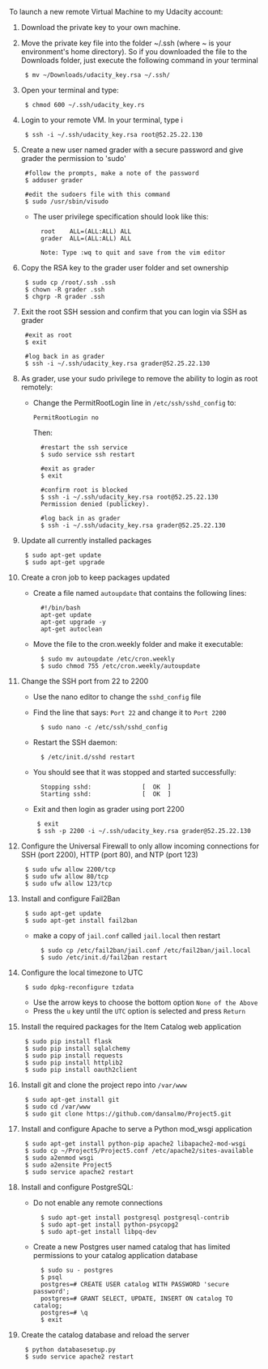 To launch a new remote Virtual Machine to my Udacity account:

1. Download the private key to your own machine.

1. Move the private key file into the folder ~/.ssh (where ~ is your environment's home directory). So if you downloaded the file to the Downloads folder, just execute the following command in your terminal

        $ mv ~/Downloads/udacity_key.rsa ~/.ssh/    

1. Open your terminal and type:

        $ chmod 600 ~/.ssh/udacity_key.rs

1. Login to your remote VM.  In your terminal, type i

        $ ssh -i ~/.ssh/udacity_key.rsa root@52.25.22.130

1. Create a new user named grader with a secure password and give grader the permission to 'sudo'

        #follow the prompts, make a note of the password
        $ adduser grader
        
        #edit the sudoers file with this command
        $ sudo /usr/sbin/visudo
        
    * The user privilege specification should look like this:
    
	        root    ALL=(ALL:ALL) ALL 
	        grader  ALL=(ALL:ALL) ALL
	        
	        Note: Type :wq to quit and save from the vim editor

1. Copy the RSA key to the grader user folder and set ownership

        $ sudo cp /root/.ssh .ssh
        $ chown -R grader .ssh
        $ chgrp -R grader .ssh

1. Exit the root SSH session and confirm that you can login via SSH as grader

        #exit as root
        $ exit
        
        #log back in as grader
        $ ssh -i ~/.ssh/udacity_key.rsa grader@52.25.22.130

1. As grader, use your sudo privilege to remove the ability to login as root remotely:

    * Change the PermitRootLogin line in `/etc/ssh/sshd_config` to:

        `PermitRootLogin no`
        
        Then:

            #restart the ssh service
            $ sudo service ssh restart
        
            #exit as grader
            $ exit
        
            #confirm root is blocked
            $ ssh -i ~/.ssh/udacity_key.rsa root@52.25.22.130
            Permission denied (publickey).
        
            #log back in as grader
            $ ssh -i ~/.ssh/udacity_key.rsa grader@52.25.22.130

1. Update all currently installed packages

        $ sudo apt-get update
        $ sudo apt-get upgrade                

1. Create a cron job to keep packages updated

    * Create a file named `autoupdate` that contains the following lines:

            #!/bin/bash
            apt-get update
            apt-get upgrade -y
            apt-get autoclean

    * Move the file to the cron.weekly folder and make it executable:
    
            $ sudo mv autoupdate /etc/cron.weekly
            $ sudo chmod 755 /etc/cron.weekly/autoupdate
    
1. Change the SSH port from 22 to 2200

    * Use the nano editor to change the `sshd_config` file
    * Find the line that says: `Port 22` and change it to `Port 2200`

            $ sudo nano -c /etc/ssh/sshd_config

	* Restart the SSH daemon:
			
			$ /etc/init.d/sshd restart
	
	* You should see that it was stopped and started successfully:

			Stopping sshd:              [  OK  ]
			Starting sshd:              [  OK  ]


     * Exit and then login as grader using port 2200
 
            $ exit 
            $ ssh -p 2200 -i ~/.ssh/udacity_key.rsa grader@52.25.22.130

1. Configure the Universal Firewall to only allow incoming connections for SSH (port 2200), HTTP (port 80), and NTP (port 123)

	    $ sudo ufw allow 2200/tcp
    	$ sudo ufw allow 80/tcp
    	$ sudo ufw allow 123/tcp

1. Install and configure Fail2Ban

		$ sudo apt-get update
		$ sudo apt-get install fail2ban
		
	* make a copy of `jail.conf` called `jail.local` then restart
	
			$ sudo cp /etc/fail2ban/jail.conf /etc/fail2ban/jail.local
			$ sudo /etc/init.d/fail2ban restart

1. Configure the local timezone to UTC

		$ sudo dpkg-reconfigure tzdata
		
	* Use the arrow keys to choose the bottom option `None of the Above`
	* Press the `u` key until the `UTC` option is selected and press `Return`
	
1. Install the required packages for the Item Catalog web application

		$ sudo pip install flask
		$ sudo pip install sqlalchemy
		$ sudo pip install requests
		$ sudo pip install httplib2
		$ sudo pip install oauth2client

1. Install git and clone the project repo into `/var/www`

		$ sudo apt-get install git
		$ sudo cd /var/www
		$ sudo git clone https://github.com/dansalmo/Project5.git


1. Install and configure Apache to serve a Python mod_wsgi application

		$ sudo apt-get install python-pip apache2 libapache2-mod-wsgi
		$ sudo cp ~/Project5/Project5.conf /etc/apache2/sites-available
		$ sudo a2enmod wsgi 
		$ sudo a2ensite Project5
		$ sudo service apache2 restart
	
1. Install and configure PostgreSQL: 

	* Do not enable any remote connections

			$ sudo apt-get install postgresql postgresql-contrib
			$ sudo apt-get install python-psycopg2
			$ sudo apt-get install libpq-dev

	* Create a new Postgres user named catalog that has limited permissions to your catalog application database


			$ sudo su - postgres
			$ psql
			postgres=# CREATE USER catalog WITH PASSWORD 'secure password';
			postgres=# GRANT SELECT, UPDATE, INSERT ON catalog TO catalog;
			postgres=# \q
			$ exit
1. Create the catalog database and reload the server

		$ python databasesetup.py
		$ sudo service apache2 restart